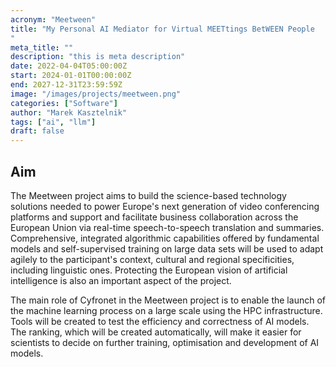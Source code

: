 ```yaml
---
acronym: "Meetween"
title: "My Personal AI Mediator for Virtual MEETtings BetWEEN People
"
meta_title: ""
description: "this is meta description"
date: 2022-04-04T05:00:00Z
start: 2024-01-01T00:00:00Z
end: 2027-12-31T23:59:59Z
image: "/images/projects/meetween.png"
categories: ["Software"]
author: "Marek Kasztelnik"
tags: ["ai", "llm"]
draft: false
---
```


## Aim
The Meetween project aims to build the science-based technology solutions needed to power Europe's next generation of video conferencing platforms and support and facilitate business collaboration across the European Union via real-time speech-to-speech translation and summaries. Comprehensive, integrated algorithmic capabilities offered by fundamental models and self-supervised training on large data sets will be used to adapt agilely to the participant's context, cultural and regional specificities, including linguistic ones. Protecting the European vision of artificial intelligence is also an important aspect of the project.

The main role of Cyfronet in the Meetween project is to enable the launch of the machine learning process on a large scale using the HPC infrastructure. Tools will be created to test the efficiency and correctness of AI models. The ranking, which will be created automatically, will make it easier for scientists to decide on further training, optimisation and development of AI models.

